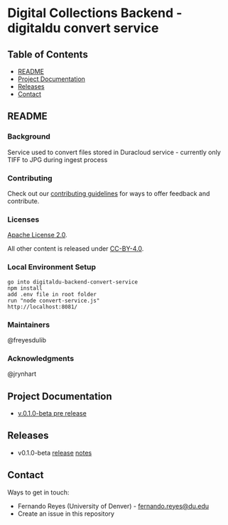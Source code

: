 # Digital Collections Backend - digitaldu convert service

## Table of Contents

* [README](#readme)
* [Project Documentation](#project-documentation)
* [Releases](#releases)
* [Contact](#contact)

## README

### Background

Service used to convert files stored in Duracloud service - currently only TIFF to JPG during ingest process

### Contributing

Check out our [contributing guidelines](/CONTRIBUTING.md) for ways to offer feedback and contribute.

### Licenses

[Apache License 2.0](https://www.apache.org/licenses/LICENSE-2.0).

All other content is released under [CC-BY-4.0](https://creativecommons.org/licenses/by/4.0/).

### Local Environment Setup

```
go into digitaldu-backend-convert-service
npm install
add .env file in root folder
run "node convert-service.js"
http://localhost:8081/
```

### Maintainers

@freyesdulib

### Acknowledgments

@jrynhart

## Project Documentation

* [v.0.1.0-beta pre release](TODO)


## Releases
* v0.1.0-beta [release]() [notes]()


## Contact

Ways to get in touch:

* Fernando Reyes (University of Denver) - fernando.reyes@du.edu
* Create an issue in this repository
